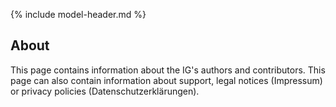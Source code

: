 {% include model-header.md %}

<h2 class="no-number">About</h2>

This page contains information about the IG's authors and contributors. This page can also contain information about support, legal notices (Impressum) or privacy policies (Datenschutzerklärungen).